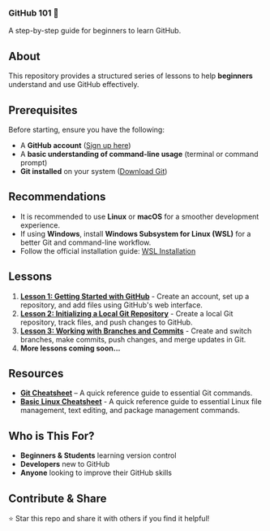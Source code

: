 ### **GitHub 101 🚀**  
A step-by-step guide for beginners to learn GitHub.  

## **About**  
This repository provides a structured series of lessons to help **beginners** understand and use GitHub effectively.  

## **Prerequisites**
Before starting, ensure you have the following:
- A **GitHub account** ([Sign up here](https://github.com))
- A **basic understanding of command-line usage** (terminal or command prompt)
- **Git installed** on your system ([Download Git](https://git-scm.com/downloads))

## **Recommendations**
- It is recommended to use **Linux** or **macOS** for a smoother development experience.
- If using **Windows**, install **Windows Subsystem for Linux (WSL)** for a better Git and command-line workflow.
- Follow the official installation guide: [WSL Installation](https://learn.microsoft.com/en-us/windows/wsl/install)

## **Lessons**  
1. **[Lesson 1: Getting Started with GitHub](lessons/lesson-1.md)** - Create an account, set up a repository, and add files using GitHub's web interface.  
2. **[Lesson 2: Initializing a Local Git Repository](lessons/lesson-2.md)** - Create a local Git repository, track files, and push changes to GitHub.  
3. **[Lesson 3: Working with Branches and Commits](lessons/lesson-3.md)** - Create and switch branches, make commits, push changes, and merge updates in Git.
4. **More lessons coming soon...**  

## **Resources** 
- **[Git Cheatsheet](resources/git-cheatsheet.md)** – A quick reference guide to essential Git commands. 
- **[Basic Linux Cheatsheet](resources/basic-linux-cheatsheet.md)** - A quick reference guide to essential Linux file management, text editing, and package management commands.

## **Who is This For?**  
- **Beginners & Students** learning version control  
- **Developers** new to GitHub  
- **Anyone** looking to improve their GitHub skills  

## **Contribute & Share**  
⭐ Star this repo and share it with others if you find it helpful!  
